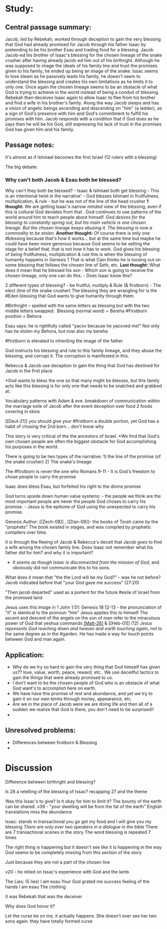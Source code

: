 
# Study: 

## Central passage summary:
Jacob, led by Rebekah, worked through deception to gain the very blessing that God had already promised for Jacob through his father Isaac by pretending to be his brother Esau and trading food for a blessing. Jacob Jacob-ed his brother of Isaac's blessing for the chosen lineage of the snake crusher after having already jacob-ed him out of his birthright. Although he was supposed to image the ideals of his family line and trust the promises given to his family, he ended up being an image of the snake. Issac seems to lose steam as he passively leads his family, he doesn't seem to understand the blessing and creates his own limitations as he limits it to only one. Once again the chosen lineage seems to be an obstacle of what God is trying to achieve in the world instead of being a conduit of blessing. Rebekah then deceives Isaac again to allow Isaac to flee from his brother and find a wife in his brother's family. Along the way Jacob sleeps and has a vision of angelic beings ascending and descending on "him" (a ladder), as a sign of God's presence with him and God's commitment to fulfill his promises with him. Jacob responds with a condition that if God does as he says then he will be his God, still expressing his lack of trust in the promises God has given him and his family.

## Passage notes:

It's almost as if Ishmael becomes the first Israel (12 rulers with a blessing)

The big debate:
### Why can't both Jacob & Esau both be blessed? 
Why can't they both be blessed?
	- Isaac & Ishmael both get blessing
	- This is an intentional twist in the narrative'
	- God blesses Ishmael in fruitfulness, multiplication, & rule
		- but he was not of the line of the head crusher
	**1 thought:** We are getting Isaac's narrow minded view of the blessing, even if this is cultural God deviates from that . 
		God continues to use patterns of the world around him to teach people about himself.
	*God desires for the blessing to constantly spring out, but his main vehicle is one chosen lineage. But the chosen lineage keeps abusing it. The blessing is now a commodity to be stolen.*
	**Another thought:** Of course there is only one #blessing because that's how it works... but at the same time but maybe he could have been more generous because God seems to be setting the stage for a belief that, that is not how it has to work.
		God gives his blessing of being fruitfulness, multiplication & rule 
			this is when the blessing of humanity happens in Genesis 1
		That is what Cain thinks he is loosing out on
		some blessing that follows the chosen line of Seth, etc. 
	**Last thought:**  What does it mean that he blessed his son
		- Which son is going to receive the chosen lineage, only one can do this. 
			- Does Isaac know this?

2 different types of blessing? 
	- be fruitful, multiply & Rule (& firstborn)
	- The elect (line of the snake crusher)
	The blessing they are wrangling for is the #Eden blessing that God wants to give humanity through them. 

 #Birthright – spelled with the same letters as blessing but with the two middle letters swapped. 
	 Blessing (normal word) = Bereha
	 #Firstborn position = Behora

Esau says: he is rightfully called “yacov because he yacoved me!”
	 Not only has he stolen my Behora, but now also my bereha 


#firstborn is elevated to inheriting the image of the father


God instructs his blessing and rule to this family lineage, and they abuse the blessing, and corrupt it. The corruption is manifested in this. 

Rebecca & Jacob use deception to gain the thing that God has destined for Jacob in the first place

*God wants to bless the one so that many might be blesses, but this family acts like this blessing is for only one that needs to be snatched and grabbed at. 

Vocabulary patterns with Adam & eve. 
	breakdown of communication within the marriage 
	exile of Jacob after the event
	deception over food
		2 foods
	covering in skins



[[Deut-21]] you should give your #firstborn a double portion, yet God has a habit of chosing the 2nd born... don't know why

This story is very critical of the the ancestors of Israel. *We find that God's own chosen people are often the biggest obstacle for God accomplishing his purposes in the world. 

There is going to be two types of the narrative: 
	1) the line of the promise (of the snake crusher)
	2) The snake's lineage

The #firstborn is never the one who 
Romans 9-11 - It is God's freedom to chose people to carry the promise

Isaac does bless Esau, but forfeited his right to the divine promise

God turns upside down human value systems:
	- the people we think are the most important people are never the people God choses to carry his promise. 
	- Jesus is the epitome of God using the unexpected to carry his promise.

Genesis Author: 
[[Zech-08]] , [[Dan-09]]- the books of Torah came by the "prophets"
The book existed in stages, and was compiled by prophetic compilers over time.

It is through the fleeing of Jacob & Rebecca's deceit that Jacob goes to find a wife among the chosen family line. Does Isaac not remember what his father did for him? and why it is important?
- *It seems as though Isaac is disconnected from the mission of God,* and obviously did not communicate this to his sons.

What does it mean that "the the Lord will be my God?" - was he not before?
	 Jacob indicated before that "your God gave me success" (27:20)

"Then jacob departed" used as a portent for the future #exile of Israel from the promised land

Jesus uses this image in 1 John 1:51:
	Genesis 18:12-13 - the pronunciation of "it" is identical to the pronoun "him"
		Jesus applies this to himself
		The ascent and descent of the angels on the son of man refer to the miraculuos power of God that yeshua commands [[Matt-26]](53) & [[Heb-01]] (12)
		*Jesus represents God reaching down and heaven and earth touching again*, not to the same degree as in the #garden. He has made a way for touch points between God and man again.



## Application:

- Why do we try so hard to gain the very thing that God himself has given us?? love, value, worth, peace, reward, etc.. We use deceitful tactics to gain the things that were already promised to us. 
- I don't want to be the chosen people of God who is an obstacle of what God want's to accomplish here on earth.
- We have have this promise of rest and abundance, and yet we try to gain it on our own terms through money, appearance, etc.
- Are we in the place of Jacob were we are doing life and then all of a sudden we realize that God is there, you don't need to be surprised!!
- 

## Unresolved problems:
- Differences between firstborn & Blessing 
- 

# Discussion

Difference between birthright and blessing? 

Is 28 a retelling of the blessing of Issac? 
	recapping 27 and the theme

Was this Issac's to give? Is it okay for him to limit it? 
	The bounty of the earth can be shared.
		v39 - "your dwelling will be from the fat of the earth"
		English translations miss the abundance 

Issac: stands in transactional 
	you go get my food and I will give you my blessing
	*There are only ever two speakers in a dialogue in the bible*
		There are 7 transactional scenes in the story
		The word blessing is repeated 7 times

The right thing is happening but it doesn't see like it is happening in the way 
God seems to be completely missing from this section of the story 

Just because they are not a part of the chosen line

v20 - he relied on Issac's experience with God and the lamb

The Lies: (5 lies)
	I am esau
	Your God grated me success
	feeling of the hands
	I am esau
	The clothing

It was Rebekah that was the deceiver 

Why does God honor it? 

Let the curse be on me, it actually happens. She doesn't ever see her two sons again. 
	they have totally formed curse
	




